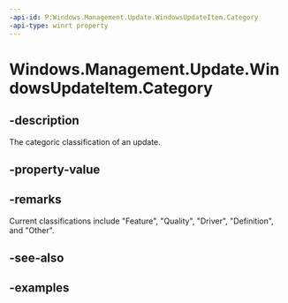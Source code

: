 ```yaml
---
-api-id: P:Windows.Management.Update.WindowsUpdateItem.Category
-api-type: winrt property
---
```


# Windows.Management.Update.WindowsUpdateItem.Category

<!--
public string Category { get; }
-->


## -description
The categoric classification of an update.

## -property-value

## -remarks
Current classifications include "Feature", "Quality", "Driver", "Definition", and "Other".

## -see-also

## -examples


